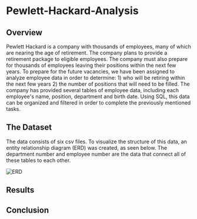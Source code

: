 # Pewlett-Hackard-Analysis

## Overview

Pewlett Hackard is a company with thousands of employees, many of which are nearing the age of retirement. The company plans to provide a retirement package to eligible employees. The company must also prepare for thousands of employees leaving their positions within the next few years. To prepare for the future vacancies, we have been assigned to analyze employee data in order to determine: 1) who will be retiring within the next few years 2) the number of positions that will need to be filled. The company has provided several tables of employee data, including each employee's name, position, department and birth date. Using SQL, this data can be organized and filtered in order to complete the previously mentioned tasks.

## The Dataset

The data consists of six csv files. To visualize the structure of this data, an entity relationship diagram (ERD) was created, as seen below. The department number and employee number are the data that connect all of these tables to each other. 

![ERD](EmployeeDB.png)

## Results


## Conclusion